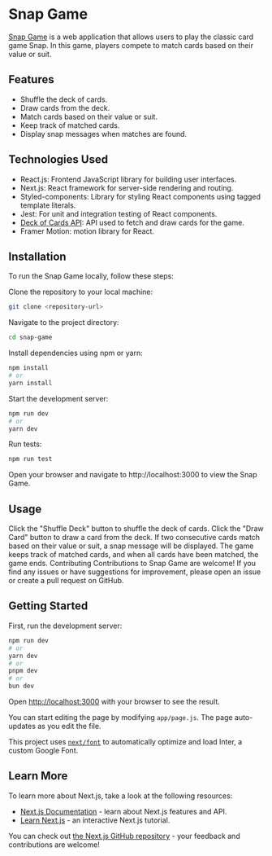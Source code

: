 # Snap Game

[Snap Game](https://main--snap-game.netlify.app/) is a web application that allows users to play the classic card game Snap. In this game, players compete to match cards based on their value or suit.

## Features
- Shuffle the deck of cards.
- Draw cards from the deck.
- Match cards based on their value or suit.
- Keep track of matched cards.
- Display snap messages when matches are found.

## Technologies Used
- React.js: Frontend JavaScript library for building user interfaces.
- Next.js: React framework for server-side rendering and routing.
- Styled-components: Library for styling React components using tagged template literals.
- Jest: For unit and integration testing of React components.
- [Deck of Cards API](https://deckofcardsapi.com): API used to fetch and draw cards for the game.
- Framer Motion: motion library for React.
  
## Installation
To run the Snap Game locally, follow these steps:

Clone the repository to your local machine:
```bash
git clone <repository-url>
```

Navigate to the project directory:
```bash
cd snap-game
```

Install dependencies using npm or yarn:
```bash
npm install
# or
yarn install
```

Start the development server:
```bash
npm run dev
# or
yarn dev
```

Run tests:
```bash
npm run test
```

Open your browser and navigate to http://localhost:3000 to view the Snap Game.


## Usage
Click the "Shuffle Deck" button to shuffle the deck of cards.
Click the "Draw Card" button to draw a card from the deck.
If two consecutive cards match based on their value or suit, a snap message will be displayed.
The game keeps track of matched cards, and when all cards have been matched, the game ends.
Contributing
Contributions to Snap Game are welcome! If you find any issues or have suggestions for improvement, please open an issue or create a pull request on GitHub.

## Getting Started

First, run the development server:

```bash
npm run dev
# or
yarn dev
# or
pnpm dev
# or
bun dev
```

Open [http://localhost:3000](http://localhost:3000) with your browser to see the result.

You can start editing the page by modifying `app/page.js`. The page auto-updates as you edit the file.

This project uses [`next/font`](https://nextjs.org/docs/basic-features/font-optimization) to automatically optimize and load Inter, a custom Google Font.

## Learn More

To learn more about Next.js, take a look at the following resources:

- [Next.js Documentation](https://nextjs.org/docs) - learn about Next.js features and API.
- [Learn Next.js](https://nextjs.org/learn) - an interactive Next.js tutorial.

You can check out [the Next.js GitHub repository](https://github.com/vercel/next.js/) - your feedback and contributions are welcome!
